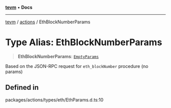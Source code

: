 [**tevm**](../../README.md) • **Docs**

***

[tevm](../../modules.md) / [actions](../README.md) / EthBlockNumberParams

# Type Alias: EthBlockNumberParams

> **EthBlockNumberParams**: [`EmptyParams`](../../index/type-aliases/EmptyParams.md)

Based on the JSON-RPC request for `eth_blockNumber` procedure (no params)

## Defined in

packages/actions/types/eth/EthParams.d.ts:10
